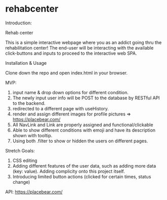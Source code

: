 # rehabcenter

Introduction:

Rehab center

This is a simple interactive webpage where you as an addict going thru the rehabilitation center! The end-user will be interacting with the available click-buttons and inputs to proceed to the interactive web SPA.

Installation & Usage

Clone down the repo and open index.html in your browser.

MVP:

1. input name & drop down options for different condition.
2. The newly input user info will be POST to the database by RESTful API to the backend. 
3. redirected to a different page with useHistory.
4. render and assign different images for profile pictures => https://placebear.com/
5. All NavLink and Link are properly assigned and functional/clickable
6. Able to show different conditions with emoji and have its description shown with tooltip.
7. Using both .filter to show or hidden the users on different pages.

Stretch Goals:
1. CSS editing
2. Adding different features of the user data, such as adding more data (key: value). Adding complicity onto this project itself.
3. Introducing limited button actions (clicked for certain times, status change)

API:
https://placebear.com/